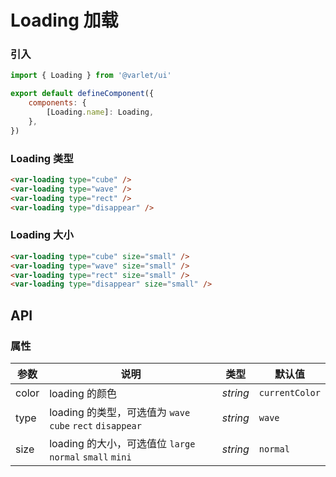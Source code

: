 # Loading 加载

### 引入

```js
import { Loading } from '@varlet/ui'

export default defineComponent({
	components: {
		[Loading.name]: Loading,
	},
})
```

### Loading 类型

```html
<var-loading type="cube" />
<var-loading type="wave" />
<var-loading type="rect" />
<var-loading type="disappear" />
```

### Loading 大小

```html
<var-loading type="cube" size="small" />
<var-loading type="wave" size="small" />
<var-loading type="rect" size="small" />
<var-loading type="disappear" size="small" />
```

## API

### 属性

| 参数  | 说明                                                      | 类型     | 默认值         |
| ----- | --------------------------------------------------------- | -------- | -------------- |
| color | loading 的颜色                                            | _string_ | `currentColor` |
| type  | loading 的类型，可选值为 `wave` `cube` `rect` `disappear` | _string_ | `wave`         |
| size  | loading 的大小，可选值位 `large` `normal` `small` `mini`  | _string_ | `normal`       |
